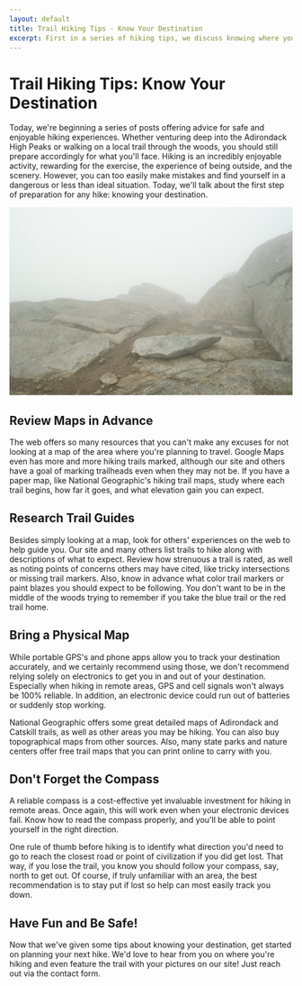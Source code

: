 ```yaml
---
layout: default
title: Trail Hiking Tips - Know Your Destination
excerpt: First in a series of hiking tips, we discuss knowing where you're going before you hike!
---
```

 
<h1>Trail Hiking Tips: Know Your Destination</h1>

<p>Today, we're beginning a series of posts offering advice for safe and enjoyable hiking experiences. Whether venturing deep into the Adirondack High Peaks or walking on a local trail through the woods, you should still prepare accordingly for what you'll face. Hiking is an incredibly enjoyable activity, rewarding for the exercise, the experience of being outside, and the scenery. However, you can too easily make mistakes and find yourself in a dangerous or less than ideal situation. Today, we'll talk about the first step of preparation for any hike: knowing your destination.</p>

<img src="/img/mountain-trail.jpg" alt="mountain trail">

<h2>Review Maps in Advance</h2>

<p>The web offers so many resources that you can't make any excuses for not looking at a map of the area where you're planning to travel. Google Maps even has more and more hiking trails marked, although our site and others have a goal of marking trailheads even when they may not be. If you have a paper map, like National Geographic's hiking trail maps, study where each trail begins, how far it goes, and what elevation gain you can expect.</p>

<h2>Research Trail Guides</h2>

<p>Besides simply looking at a map, look for others' experiences on the web to help guide you. Our site and many others list trails to hike along with descriptions of what to expect. Review how strenuous a trail is rated, as well as noting points of concerns others may have cited, like tricky intersections or missing trail markers. Also, know in advance what color trail markers or paint blazes you should expect to be following. You don't want to be in the middle of the woods trying to remember if you take the blue trail or the red trail home.</p>

<h2>Bring a Physical Map</h2>

<p>While portable GPS's and phone apps allow you to track your destination accurately, and we certainly recommend using those, we don't recommend relying solely on electronics to get you in and out of your destination. Especially when hiking in remote areas, GPS and cell signals won't always be 100% reliable. In addition, an electronic device could run out of batteries or suddenly stop working.</p>

<p>National Geographic offers some great detailed maps of Adirondack and Catskill trails, as well as other areas you may be hiking. You can also buy topographical maps from other sources. Also, many state parks and nature centers offer free trail maps that you can print online to carry with you.</p> 

<h2>Don't Forget the Compass</h2>

<p>A reliable compass is a cost-effective yet invaluable investment for hiking in remote areas. Once again, this will work even when your electronic devices fail. Know how to read the compass properly, and you'll be able to point yourself in the right direction.</p> 

<p>One rule of thumb before hiking is to identify what direction you'd need to go to reach the closest road or point of civilization if you did get lost. That way, if you lose the trail, you know you should follow your compass, say, north to get out. Of course, if truly unfamiliar with an area, the best recommendation is to stay put if lost so help can most easily track you down.</p>

<h2>Have Fun and Be Safe!</h2>

<p>Now that we've given some tips about knowing your destination, get started on planning your next hike. We'd love to hear from you on where you're hiking and even feature the trail with your pictures on our site! Just reach out via the contact form.</p>
